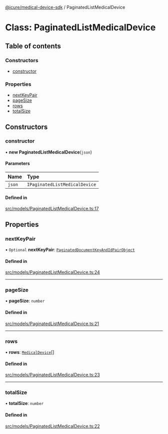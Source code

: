 [@icure/medical-device-sdk](../modules.md) / PaginatedListMedicalDevice

# Class: PaginatedListMedicalDevice

## Table of contents

### Constructors

- [constructor](PaginatedListMedicalDevice.md#constructor)

### Properties

- [nextKeyPair](PaginatedListMedicalDevice.md#nextkeypair)
- [pageSize](PaginatedListMedicalDevice.md#pagesize)
- [rows](PaginatedListMedicalDevice.md#rows)
- [totalSize](PaginatedListMedicalDevice.md#totalsize)

## Constructors

### constructor

• **new PaginatedListMedicalDevice**(`json`)

#### Parameters

| Name | Type |
| :------ | :------ |
| `json` | `IPaginatedListMedicalDevice` |

#### Defined in

[src/models/PaginatedListMedicalDevice.ts:17](https://github.com/icure/icure-medical-device-js-sdk/blob/e20bfa1/src/models/PaginatedListMedicalDevice.ts#L17)

## Properties

### nextKeyPair

• `Optional` **nextKeyPair**: [`PaginatedDocumentKeyAndIdPairObject`](PaginatedDocumentKeyAndIdPairObject.md)

#### Defined in

[src/models/PaginatedListMedicalDevice.ts:24](https://github.com/icure/icure-medical-device-js-sdk/blob/e20bfa1/src/models/PaginatedListMedicalDevice.ts#L24)

___

### pageSize

• **pageSize**: `number`

#### Defined in

[src/models/PaginatedListMedicalDevice.ts:21](https://github.com/icure/icure-medical-device-js-sdk/blob/e20bfa1/src/models/PaginatedListMedicalDevice.ts#L21)

___

### rows

• **rows**: [`MedicalDevice`](MedicalDevice.md)[]

#### Defined in

[src/models/PaginatedListMedicalDevice.ts:23](https://github.com/icure/icure-medical-device-js-sdk/blob/e20bfa1/src/models/PaginatedListMedicalDevice.ts#L23)

___

### totalSize

• **totalSize**: `number`

#### Defined in

[src/models/PaginatedListMedicalDevice.ts:22](https://github.com/icure/icure-medical-device-js-sdk/blob/e20bfa1/src/models/PaginatedListMedicalDevice.ts#L22)
